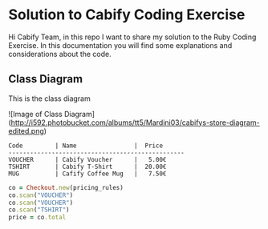 # Solution to Cabify Coding Exercise

Hi Cabify Team, in this repo I want to share my solution to the Ruby Coding Exercise. In this documentation you will find some explanations and considerations about the code.

## Class Diagram

This is the class diagram

![Image of Class Diagram]
(http://i592.photobucket.com/albums/tt5/Mardini03/cabifys-store-diagram-edited.png)


```
Code         | Name                |  Price
-------------------------------------------------
VOUCHER      | Cabify Voucher      |   5.00€
TSHIRT       | Cabify T-Shirt      |  20.00€
MUG          | Cafify Coffee Mug   |   7.50€
```

```ruby
co = Checkout.new(pricing_rules)
co.scan("VOUCHER")
co.scan("VOUCHER")
co.scan("TSHIRT")
price = co.total
```

